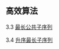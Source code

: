 ## 高效算法

3.3 [最长公共子序列](longest_common_subsequence.py)

3.4 [升序最长子序列](long_increasing_subsequence.py)
